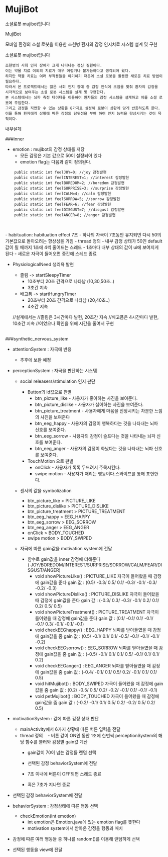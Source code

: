 # MujiBot
소셜로봇 mujibot입니다

MujiBot

모바일 환경의 소셜 로봇을 이용한 조현병 환자의 감정 인지치료 시스템 설계 및 구현

소셜로봇 mujibot입니다

    조현병의 사회 인지 장애가 크게 나타나는 정신 질환이다. 
    이는 약물 치료 이외의 치료가 매우 어렵거나 불가능하다고 생각되어 왔다. 
    하지만 약물 치료는 여러 부작용들을 야기하기 때문에 소셜 로봇을 활용한 새로운 치료 방법이 필요하다. 
    따라서 본 프로젝트에서는 많은 사회 인지 장애 중 감정 인식에 초점을 맞춰 환자의 감정을 시각적으로 보여주는 소셜 로봇 시스템을 설계 및 구현한다. 
    본 시스템에서는 뇌파 측정 데이터를 이용하여 환자들의 감정 시스템을 설계하고 이를 소셜 로봇에 주입한다. 
    그리고 감정을 직면할 수 있는 상황을 8가지로 설정해 로봇이 상황에 맞게 반응하도록 한다. 
    이를 통해 환자에게 상황에 따른 감정의 당위성을 부여 하여 인지 능력을 향상시키는 것이 목적이다.



내부설계

###inner
- emotion : mujibot의 감정 상태를 저장
  - 모든 감정은 기본 값으로 50이 설정되어 있다
  - emotion flag는 다음과 같이 정의된다.
  
```
    public static int feelJOY=0; //joy 감정발현
    public static int feelINTEREST=1; //interest 감정발현
    public static int feelBOREDOM=2; //boredom 감정발현
    public static int feelSURPRISE=3; //surprise 감정발현
    public static int feelCALM=4; //calm 감정발현
    public static int feelSORROW=5; //sorrow 감정발현
    public static int feelFEAR=6; //fear 감정발현
    public static int feelDISGUST=7; //disgust 감정발현
    public static int feelANGER=8; //anger 감정발현
    
```
<br> 
- habituation: habituation effect 7초 
  - 하나의 자극이 7초동안 유지되면 다시 50의 기본값으로 돌아오려는 항상성을 가짐
  - thread 정의
    - 내부 감정 상태가 50인 default 값이 될 때까지 1초에 4씩 줄어드는 스레드
    - 1초마다 내부 상태의 값이 ui에 보여지게 된다
    - 새로운 자극이 들어오면 중간에 스레드 종료
    
- PhysiologicalNeed 생리욕 발현
  - 졸림 ->  startSleepyTimer
     - 10초부터 20초 간격으로 나타남 (10,30,50초..)
     - 3초간 지속
  - 배고픔 -> startHungryTimer 
     - 20초부터 20초 간격으로 나타남 (20,40초..) 
     - 4초간 지속
  
  //설계에서는 
  //졸림은 3시간마다 발현, 20초간 지속
  //배고픔은 4시간마다 발현, 10초간 지속
  //이었으나 확인을 위해 시간을 줄여서 구현
    
<br>
###synthetic_nervous_system

- attentionSystem : 자극에 반응
  - 추후에 보완 예정
- perceptionSystem : 자극을 판단하는 시스템
  - social releasers/stimulation 인지 판단
    - Button의 id값으로 판별
      - btn_picture_like - 사용자가 좋아하는 사진을 보여준다.
      - btn_picture_dislike - 사용자가 싫어하는 사진을 보여준다.
      - btn_picture_treatment - 사용자에게 마음을 진정시키는 차분한 느낌의 사진을 보여준다
      - btn_eeg_happy - 사용자의 감정이 행복하다는 것을 나타내는 뇌파 신호를 보여준다.
      - btn_eeg_sorrow - 사용자의 감정이 슬프다는 것을 나타내는 뇌파 신호를 보여준다.
      - btn_eeg_anger - 사용자의 감정이 화났다는 것을 나타내는 뇌파 신호를 보여준다.
    - TouchMotion 으로 판별
      - onClick - 사용자가 톡톡 두드려서 주목시킨다.
      - swipe motion - 사용자가 때리는 행동이다.스와이프를 통해 표현한다.
        
  - 센서의 값을 symbolization
    - btn_picture_like > PICTURE_LIKE
    - btn_picture_dislike > PICTURE_DISLIKE
    - btn_picture_treatment  > PICTURE_TREATMENT
    - btn_eeg_happy > EEG_HAPPY
    - btn_eeg_sorrow  > EEG_SORROW
    - btn_eeg_anger > EEG_ANGER
    - onClick  > BODY_TOUCHED
    - swipe motion > BODY_SWIPED
      
  - 자극에 따른 gain값을 motivation system에 전달
    - 함수로 gain값을 inner 감정에 더해준다( JOY/BOREDOM/INTEREST/SURPRISE/SORROW/CALM/FEAR/DISGUST/ANGER)
      - void showPictureLike() : PICTURE_LIKE 자극이 들어왔을 때 감정에 gain값을 준다
        gain 값 : (0.5/ -0.3/ 0.5/ 0.1/ -0.3/ -0.1/ -0.3/ -0.2/ -0.3)
      - void showPictureDislike() : PICTURE_DISLIKE 자극이 들어왔을 때 감정에 gain값을 준다
        gain 값 : (-0.3/ 0.3/ -0.3/ -0.1/ 0.2/ 0.1/ 0.2/ 0.5/ 0.5)
      - void showPictureTreatment() : PICTURE_TREATMENT 자극이 들어왔을 때 감정에 gain값을 준다
        gain 값 : (0.1/ -0.1/ 0.1/ -0.1/ -0.1/ 0.3/ -0.1/ -0.1/ -0.1)
      - void checkEEGhappy() : EEG_HAPPY 뇌파를 받아들였을 때 감정에 gain값을 줌
        gain 값 : (0.5/ -0.1/ 0.1/ 0.1/ -0.5/ -0.1/ -0.1/ -0.1/ -0.2)
      - void checkEEGsorrow() : EEG_SORROW 뇌파를 받아들였을 때 감정에 gain값을 줌
        gain 값 : (-0.5/ -0.1/ 0.1/ 0.1/ 0.5/ -0.1/  0.1/ 0.1/ 0.2)
      - void checkEEGanger() : EEG_ANGER 뇌파를 받아들였을 때 감정에 gain값을 줌
        gain 값 : (-0.4/ -0.1/ 0.1/ 0.5/ 0.2/ -0.1/ 0.1/ 0.1/ 0.5)
      - void hitMujibot() : BODY_SWIPED 자극이 들어왔을 때 감정에 gain값을 줌
        gain 값 : (0.2/ -0.5/ 0.5/ 0.2/ -0.2/ -0.1/ 0.1/ -0.1/ -0.1)
      - void petMujibot() :  BODY_TOUCHED 자극이 들어왔을 때 감정에 gain값을 줌
        gain 값 : (-0.2/ -0.1/ 0.1/ 0.5/ 0.2/ -0.2/ 0.5/ 0.2/ 0.5)
        

- motivationSystem :  값에 따른 감정 상태 판단
  - mainActivity에서 6가지 상황에 따른 버튼 입력을 전달
  - thread 정의
    - 버튼 값이 ON인 동안 1초에 한번씩 perceptionSystem의 해당 함수를 불러와 감정별 gain값 계산
    - gain값이 70이 넘는 감정들 랜덤 선택
    - 선택된 감정 behaviorSystem에 전달
    
    - 7초 이내에 버튼이 OFF되면 스레드 종료
    - 혹은 7초가 지나면 종료
 - 선택된 감정 behaviorSystem에 전달
    

- behaviorSystem : 감정상태에 따른 행동 선택
    - checkEmotion(int emotion) 
      - int emotion은 Emotion.java에 있는 emotion flag를 뜻한다
      - motivation system에서 받아온 감정을 행동과 매치
- 감정에 따른 여러 행동들 중 하나를 random()를 이용해 랜덤하게 선택
- 선택된 행동을 view에 전달


